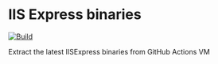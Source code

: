 # IIS Express binaries

[![Build](https://github.com/milang/iisexpress/actions/workflows/build.yml/badge.svg)](https://github.com/milang/iisexpress/actions/workflows/build.yml)

Extract the latest IISExpress binaries from GitHub Actions VM
